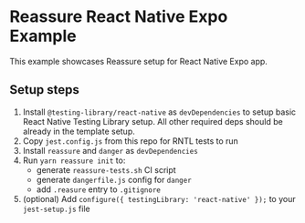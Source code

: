 # Reassure React Native Expo Example

This example showcases Reassure setup for React Native Expo app.

## Setup steps

1. Install `@testing-library/react-native` as `devDependencies` to setup basic React Native Testing Library setup. All other required deps should be already in the template setup.
2. Copy `jest.config.js` from this repo for RNTL tests to run
3. Install `reassure` and `danger` as `devDependencies`
4. Run `yarn reassure init` to:
   * generate `reassure-tests.sh` CI script 
   * generate `dangerfile.js` config for `danger`
   * add `.reasure` entry to `.gitignore`
5. (optional) Add `configure({ testingLibrary: 'react-native' });` to your `jest-setup.js` file